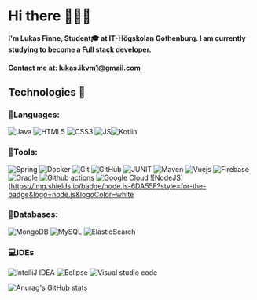 # Hi there 👋👨‍💻
**I'm Lukas Finne, Student🎓 at IT-Högskolan Gothenburg. I am currently studying to become a Full stack developer.** 
#### Contact me at: lukas.ikvm1@gmail.com 

## Technologies 🔧

### 📖Languages:
 ![Java](https://img.shields.io/badge/java-%23ED8B00.svg?style=for-the-badge&logo=java&logoColor=white) ![HTML5](https://img.shields.io/badge/html5-%23E34F26.svg?style=for-the-badge&logo=html5&logoColor=white) ![CSS3](https://img.shields.io/badge/css3-%231572B6.svg?style=for-the-badge&logo=css3&logoColor=white) ![JS](https://camo.githubusercontent.com/3aaee8bf7885dcf0cea8a5647c4514b7d800b1a730d38bce7dadf6bff883378d/68747470733a2f2f696d672e736869656c64732e696f2f7374617469632f76313f7374796c653d666f722d7468652d6261646765266d6573736167653d4a61766153637269707426636f6c6f723d323232323232266c6f676f3d4a617661536372697074266c6f676f436f6c6f723d463744463145266c6162656c3d)![Kotlin](https://img.shields.io/badge/Kotlin-0095D5?&style=for-the-badge&logo=kotlin&logoColor=white)
 
### 🧰Tools: 
 ![Spring](https://img.shields.io/badge/spring-%236DB33F.svg?style=for-the-badge&logo=spring&logoColor=white) ![Docker](https://img.shields.io/badge/docker-%230db7ed.svg?style=for-the-badge&logo=docker&logoColor=white) ![Git](https://img.shields.io/badge/git-%23F05033.svg?style=for-the-badge&logo=git&logoColor=white) ![GitHub](https://img.shields.io/badge/github-%23121011.svg?style=for-the-badge&logo=github&logoColor=white) ![JUNIT](https://camo.githubusercontent.com/4d08d3382a98cbdf27aae3833e16c01599cab2392342f500b119a6507966fa74/68747470733a2f2f696d672e736869656c64732e696f2f7374617469632f76313f7374796c653d666f722d7468652d6261646765266d6573736167653d4a556e69743526636f6c6f723d323541313632266c6f676f3d4a556e697435266c6f676f436f6c6f723d464646464646266c6162656c3d) ![Maven](https://camo.githubusercontent.com/7d7142d46cf2970544b579fa8dda4fe9f791befd33420e0c79e9a2ce70043cd7/68747470733a2f2f696d672e736869656c64732e696f2f7374617469632f76313f7374796c653d666f722d7468652d6261646765266d6573736167653d4170616368652b4d6176656e26636f6c6f723d433731413336266c6f676f3d4170616368652b4d6176656e266c6f676f436f6c6f723d464646464646266c6162656c3d) ![Vuejs](https://camo.githubusercontent.com/50decafa53f269e4c88e47320b85896b1823a4be4ac8d1913b197111e4a10da1/68747470733a2f2f696d672e736869656c64732e696f2f7374617469632f76313f7374796c653d666f722d7468652d6261646765266d6573736167653d5675652e6a7326636f6c6f723d323232323232266c6f676f3d5675652e6a73266c6f676f436f6c6f723d344643303844266c6162656c3d) ![Firebase](https://camo.githubusercontent.com/029c025c6da46b2fa8f15a3fa00261b9045d7b2a87a9692d437ee27b511c6f63/68747470733a2f2f696d672e736869656c64732e696f2f7374617469632f76313f7374796c653d666f722d7468652d6261646765266d6573736167653d466972656261736526636f6c6f723d323232323232266c6f676f3d4669726562617365266c6f676f436f6c6f723d464643413238266c6162656c3d) ![Gradle](https://img.shields.io/badge/gradle-02303A?style=for-the-badge&logo=gradle&logoColor=white) ![Github actions](https://img.shields.io/badge/GitHub_Actions-2088FF?style=for-the-badge&logo=github-actions&logoColor=white) ![Google Cloud](https://img.shields.io/badge/Google_Cloud-4285F4?style=for-the-badge&logo=google-cloud&logoColor=white) ![NodeJS](https://img.shields.io/badge/node.js-6DA55F?style=for-the-badge&logo=node.js&logoColor=white
 
### 💾Databases: 
![MongoDB](https://img.shields.io/badge/MongoDB-%234ea94b.svg?style=for-the-badge&logo=mongodb&logoColor=white) ![MySQL](https://img.shields.io/badge/mysql-%2300f.svg?style=for-the-badge&logo=mysql&logoColor=white) ![ElasticSearch](https://img.shields.io/badge/-ElasticSearch-005571?style=for-the-badge&logo=elasticsearch)

### 💻IDEs
![IntelliJ IDEA](https://img.shields.io/badge/IntelliJIDEA-000000.svg?style=for-the-badge&logo=intellij-idea&logoColor=white) ![Eclipse](https://img.shields.io/badge/Eclipse-FE7A16.svg?style=for-the-badge&logo=Eclipse&logoColor=white) ![Visual studio code](https://camo.githubusercontent.com/333efdf3d52583cf7c536e5364439a833bb89c25afffbb42550c2bf0ce260827/68747470733a2f2f696d672e736869656c64732e696f2f7374617469632f76313f7374796c653d666f722d7468652d6261646765266d6573736167653d56697375616c2b53747564696f2b436f646526636f6c6f723d303037414343266c6f676f3d56697375616c2b53747564696f2b436f6465266c6f676f436f6c6f723d464646464646266c6162656c3d)


[![Anurag's GitHub stats](https://github-readme-stats.vercel.app/api?username=sempron1)](https://github.com/anuraghazra/github-readme-stats)

<!--
**Sempron1/Sempron1** is a ✨ _special_ ✨ repository because its `README.md` (this file) appears on your GitHub profile.

Here are some ideas to get you started:

- 🔭 I’m currently working on ...
- 🌱 I’m currently learning ...
- 👯 I’m looking to collaborate on ...
- 🤔 I’m looking for help with ...
- 💬 Ask me about ...
- 📫 How to reach me: ...
- 😄 Pronouns: ...
- ⚡ Fun fact: ...
-->

